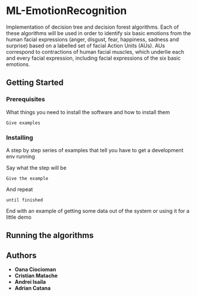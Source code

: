 # ML-EmotionRecognition

Implementation of decision tree and decision forest algorithms. Each of these algorithms will be used in order to identify six basic emotions from the human facial expressions (anger, disgust, fear, happiness, sadness and surprise) based on a labelled set of facial Action Units (AUs). AUs correspond to contractions of human facial muscles, which underlie each and every facial expression, including facial expressions of the six basic emotions.

## Getting Started


### Prerequisites

What things you need to install the software and how to install them

```
Give examples
```

### Installing

A step by step series of examples that tell you have to get a development env running

Say what the step will be

```
Give the example
```

And repeat

```
until finished
```

End with an example of getting some data out of the system or using it for a little demo

## Running the algorithms

## Authors

* **Oana Ciocioman**
* **Cristian Matache** 
* **Andrei Isaila** 
* **Adrian Catana** 

